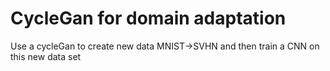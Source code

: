 # CycleGan for domain adaptation
 Use a cycleGan to create new data MNIST->SVHN and then train a CNN on this new data set

